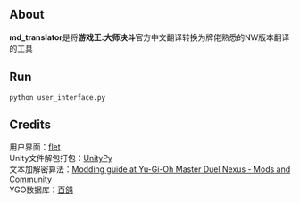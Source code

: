 ## About
  **md_translator**是将**游戏王:大师决斗**官方中文翻译转换为牌佬熟悉的NW版本翻译的工具  

## Run
  `python user_interface.py`  

## Credits
  用户界面：[flet](https://github.com/flet-dev/flet)  
  Unity文件解包打包：[UnityPy](https://github.com/K0lb3/UnityPy)  
  文本加解密算法：[Modding guide at Yu-Gi-Oh Master Duel Nexus - Mods and Community](https://www.nexusmods.com/yugiohmasterduel/articles/3)  
  YGO数据库：[百鸽](https://ygocdb.com/)


